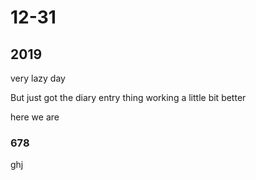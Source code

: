 <h1>12-31</h1>

<h2>2019</h2>

very lazy day

But just got the diary entry thing working a little bit better

here we are

### 678


ghj